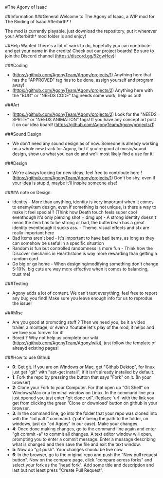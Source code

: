 

#The Agony of Isaac

                                                                                                                                                                                                                             

##Information
###General
Welcome to The Agony of Isaac, a WIP mod for The Binding of Isaac Afterbirth† !

The mod is currently playable, just download the repository, put it wherever your Afterbirth† mod folder is and enjoy!

##Help Wanted
There's a lot of work to do, hopefully you can contribute and get your name in the credits!
Check out our project boards!
Be sure to join the Discord channel (https://discord.gg/52gwHev)!

###Coding
- (https://github.com/AgonyTeam/Agony/projects/1) Anything here that has the "APPROVED" tag has to be done, assign yourself and program away!  
- (https://github.com/AgonyTeam/Agony/projects/2) Anything here with the "BUG" or "NEEDS CODE" tag needs some work, help us out!

###Art
- (https://github.com/AgonyTeam/Agony/projects/2) Look for the "NEEDS SPRITE" or "NEEDS ANIMATION" tags! If you have any concept art post it on our idea board! (https://github.com/AgonyTeam/Agony/projects/1)  

###Sound Design
- We don't need any sound design as of now. Someone is already working on a whole new track for Agony, but if you're good at music/sound design, show us what you can do and we'll most likely find a use for it!  

###Design
- We're always looking for new ideas, feel free to contribute here ! (https://github.com/AgonyTeam/Agony/projects/1) Don't be shy, even if your idea is stupid, maybe it'll inspire someone else!  

####A note on Design:
- Identity
      - More than anything, identity is very important when it comes to enemy/item design, even if something is not unique, is there a way to make it feel special ? (Think how Death touch feels super cool eventhough it's only piercing shot + dmg up)
      - A strong identity doesn't mean the item has to be strong or bad, the butterbean has a great identity eventhough it sucks ass.
      - Theme, visual effects and sfx are really important here
- Bad items aren't bad
       - It's important to have bad items, as long as they can somehow be useful in a specific situation
- Random is fun but controlled randomness is more fun
       - Think how the Discover mechanic in Hearthstone is way more rewarding than getting a random card
- Go big or go home
       - When designing/modifying something don't change 5-10%, big cuts are way more effective when it comes to balancing, trust me!

###Testing
- Agony adds a lot of content. We can't test everything, feel free to report any bug you find! Make sure you leave enough info for us to reprodue the issue!  

###Misc
- Are you good at promoting stuff ? Then we need you, be it a video trailer, a montage, or even a Youtube let's play of the mod, it helps and we love you forever for it!  
- Bored ? Why not help us complete our wiki (https://github.com/AgonyTeam/Agony/wiki), just follow the template of alreayd existing pages!  


###How to use Github
- **0**: Get git. If you are on Windows or Mac, get "Github Dektop", for linux just get "git" with "apt-get install", if it isn't already installed by default.
- **1**: Fork the repo by pressing the button that says "Fork" on it. (In your browser)
- **2**: Clone your Fork to your Computer.  For that open up "Git Shell" on Windows/Mac or a terminal window on Linux. In the command line you just opened you just enter "git clone url". Replace 'url' with the link you get from clicking the green 'Clone or download' button on github in your browser.
- **3**: In the command line, go into the folder that your repo was cloned into with the "cd path" command. ('path' being the path to the folder, on windows, just do "cd Agony" in our case). Make your changes.
- **4**: Once done making changes, go to the command line again and enter "git commit -a" to commit all changes. A text editor window will open, prompting you to enter a commit message. Enter a message describing what is changed and then save the file and exit the text window.
- **5**: Now do "git push". Your changes should be live now.
- **6**: In the browser, go to the original repo and push the "New pull request button". Now on the compare page, click "compare across forks" and select your fork as the "head fork". Add some title and description and last but not least press "Create Pull Request".
